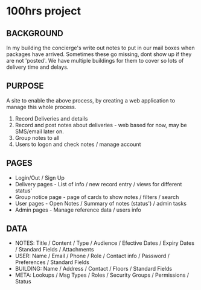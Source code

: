 # 100hrs project

## BACKGROUND
In my building the concierge's write out notes to put in our mail boxes when packages have arrived.  Sometimes these go missing, dont show up if they are not 'posted'. We have multiple buildings for them to cover so lots of delivery time and delays.


## PURPOSE
A site to enable the above process, by creating a web application to manage this whole process.
1) Record Deliveries and details
2) Record and post notes about deliveries  - web based for now, may be SMS/email later on.
3) Group notes to all
4) Users to logon and check notes / manage account


## PAGES
* Login/Out / Sign Up
* Delivery pages - List of info / new record entry / views for different status'
* Group notice page - page of cards to show notes / filters / search
* User pages - Open Notes / Summary of notes (status') / admin tasks
* Admin pages - Manage reference data / users info


## DATA 
 * NOTES: Title / Content / Type / Audience / Efective Dates / Expiry Dates / Standard Fields / Attachments
 * USER: Name / Email / Phone / Role / Contact info / Password / Preferences / Standard Fields
 * BUILDING: Name / Address / Contact / Floors / Standard Fields
 * META: Lookups / Msg Types / Roles / Security Groups / Permissions / Status


